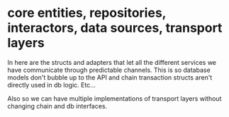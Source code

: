 # core entities, repositories, interactors, data sources, transport layers

In here are the structs and adapters that let all the different services we have communicate through predictable channels. This is so database models don't bubble up to the API and chain transaction structs aren't directly used in db logic. Etc...

Also so we can have multiple implementations of transport layers without changing chain and db interfaces.
